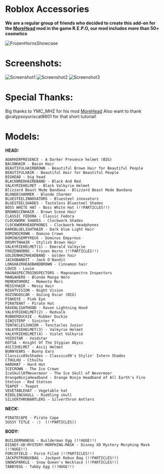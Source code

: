 # Roblox Accessories
**We are a regular group of friends who decided to create this add-on for the [MoreHead](https://thunderstore.io/c/repo/p/YMC_MHZ/MoreHead/) mod in the game R.E.P.O, our mod includes more than 50+ cosmetics**

![FrozenHornsShowcase](https://github.com/user-attachments/assets/68c58ba5-e1e2-4c06-a99e-2c6ba1e211e5)


# Screenshots:


![Screenshot1](https://github.com/user-attachments/assets/7ce0270a-7766-4ab4-9123-bc5b803d7743)
![Screenshot2](https://github.com/user-attachments/assets/2fc1b54a-8bef-41be-8f18-ecc7304ea94d)
![Screenshot3](https://github.com/user-attachments/assets/1db64644-fadf-4fa6-8e74-15675d6d0b56)


# Special Thanks:
Big thanks to YMC_MHZ for his mod [MoreHead](https://thunderstore.io/c/repo/p/YMC_MHZ/MoreHead/)
Also want to thank @calypsoyuriscat8601 for that short tutorial!

# Models:

**HEAD:**
```
ADARKERPRESENCE - A Darker Presence helmet (BIG)
BACONHAIR - Bacon Hair
BEAUTIFULHAIRBROWN - Beautiful Brown Hair for Beautiful People 
BEAUTIFULHAIR - Beautiful Hair for Beautiful People 
BIGHEAD - big head
BLACKNREDHAIRDBAND - Black And Red
VALKYRIEHELMET - Black Valkyrie Helmet
Blizzard Beast Mode Bandana - Blizzard Beast Mode Bandana
BLONDECHARMER - Blonde Charmer
BLUESTEELINNOVATORS - Bluesteel innovators
BLUESTEELSHADES - Tasteless Bluesteel Shades
BOSS WHITE HAT - Boss White Hat (!!PARTICLES!!)
BROWNSCENHAIR - Brown Scene Hair 
CLASSIC FEDORA - Classic Fedora
CLOCKWORK SHADES - Clockwork Shades
CLOCKWORKHEADPHONES - Clockwork Headphones
DARKBLUELIGHTHAIR - Dark blue Light Hair
DOMINOCROWN - Domino Crown
DOMINUSEMPYREUS - Dominus Empyreus
DRSMYTHHAIR - Stylish Brown Hair
VALKYRIEHELMET(1) - Emerald Valkyrie
FROZENHORNS - Frozen Horns (!!PARTICLES!!)
GOLDENHAIRHEADBAND - Golden hair 
JACKOBANDIT - Jack O'Bandit
LONGHAIRHEADBANDBROWN - Cinnamon hair
LOUIE - Louie
MAGNASPECTROINSPECTORS - Magnaspectro Inspectors
MANGAHERO - Blonde Manga Hero
MEMENTOMORI - Memento Mori
MESSYHAIR - Messy Hair
NIGHTVISION - Night Vision
OOZINGOSCAR - Oozing Oscar (BIG)
PINKEYE - Pink Eye
PIRATEHAT - Pirate Hat
RAVENLIGHTHOOD - Raven Lightning Hood
VALKYRIEHELMET(2) - Redvalk
RUBBERDUCKIE - Rubber Duckie
SINISTERP - Sinister P.
TENTACLESJUNIOR - Tenctacles Junior
VALKYRIEHELMET(3) - Valkyrie Helmet
VALKYRIEHELMET(4) - Violet Valkyrie
VOIDSTAR - Voidstar
KOTSA - Knight Of The Stygian Abyss
ASCIIHELMET - Ascii Helmet
BUNNYEARS - Bunny Ears
Classicx89sShades - Classicx89's Stylin' Intern Shades
CTHULHU - Cthulhu
HARDHAT - Hard Hat
ICECROWN - The Ice Crown
IceSkullOfNevermoor - The Ice Skull of Nevermoor
OrangeNinjaHeadband - Orange Ninja Headband of All Earth's Fire
Stetson - Red Stetson
TEAPOT - Teapot
VEGETABLEHAT - Vegetable hat
RIDDLINGSKULL - Riddling skull
SILVERTHRONANTLERS - Silverthron Antlers

```
**NECK:**
```
PIRATECAPE - Pirate Cape
SUSSY TITLE - :)  (!!PARTICLES))
```
**BODY:**
```
BUILDERMANEGG - Builderman Egg (!!HUGE!!)
DISNEY-XD-MYSTERY-MORPHING-MASK - Disney XD Mystery Morphing Mask (!!HUGE!!)
FORCEFIELD - Force Filed (!!PARTICLES!!)
JACKPOTROBUXBAG - Jackpot Robux Bag (!!PARTICLES!!)
SNOWSPARKLE - Snow Queen's Necklace (!!PARTICLES!!)
TABBYEGG - Tabby Egg (!!HUGE!!)
```




